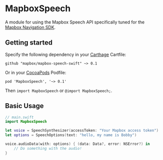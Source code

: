 # MapboxSpeech

A module for using the Mapbox Speech API specifically tuned for the [Mapbox Navigation SDK](https://www.mapbox.com/navigation/).

## Getting started

Specify the following dependency in your [Carthage](https://github.com/Carthage/Carthage) Cartfile:

```cartfile
github "mapbox/mapbox-speech-swift" ~> 0.1
```

Or in your [CocoaPods](http://cocoapods.org/) Podfile:

```podspec
pod 'MapboxSpeech', '~> 0.1'
```

Then `import MapboxSpeech` or `@import MapboxSpeech;`.

## Basic Usage

```swift
// main.swift
import MapboxSpeech

let voice = SpeechSynthesizer(accessToken: "Your Mapbox access token")
let options = SpeechOptions(text: "hello, my name is Bobby")

voice.audioData(with: options) { (data: Data?, error: NSError?) in
    // Do something with the audio!
}
```
